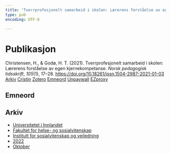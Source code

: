 ```yaml
---
title: 'Tverrprofesjonelt samarbeid i skolen: Lærerens forståelse av egen kjernekompetanse'
type: pub
encoding: UTF-8

---
```

<h1>Publikasjon</h1>
<article id="csl-bib-container-IP43AA2S" class="csl-bib-container">
  <div class="csl-bib-body"> <div class="csl-entry">Christensen, H., &#38; Godø, H. T. (2021). Tverrprofesjonelt samarbeid i skolen: Lærerens forståelse av egen kjernekompetanse. <i>Norsk pedagogisk tidsskrift</i>, <i>105</i>(1), 17–28. <a href="https://doi.org/10.18261/issn.1504-2987-2021-01-03">https://doi.org/10.18261/issn.1504-2987-2021-01-03</a></div> </div>
  <div class="csl-bib-buttons">
    <a href="#taxonomy-article-IP43AA2S" alt="archive" class="csl-bib-button">Arkiv</a>
    <a href="https://app.cristin.no/results/show.jsf?id=2062307" alt="Cristin" class="csl-bib-button">Cristin</a>
    <a href="http://zotero.org/groups/5881554/items/IP43AA2S" alt="Zotero" class="csl-bib-button">Zotero</a>
    <a href="#keywords-article-IP43AA2S" alt="keywords" class="csl-bib-button">Emneord</a>
    <a href="https://doi.org/10.18261/issn.1504-2987-2021-01-03" alt="Unpaywall" class="csl-bib-button">Unpaywall</a>
    <a href="https://doi.org/10.18261/issn.1504-2987-2021-01-03" alt="EZproxy" class="csl-bib-button">EZproxy</a>
  </div>
  <div id="csl-bib-meta-container-IP43AA2S"></div>
</article>
<div id="csl-bib-meta-IP43AA2S" class="csl-bib-meta">
  <article id="keywords-article-IP43AA2S" class="keywords-article">
    <h1>Emneord</h1>
    
  </article>
  <article id="taxonomy-article-IP43AA2S" class="taxonomy-article">
    <h1>Arkiv</h1>
    <ul>
      <li><a href="{{< params subfolder >}}nn/archive/?key=3DCRN523">Universitetet i Innlandet</a></li>
      <li><a href="{{< params subfolder >}}nn/archive/?key=IDKFS3MX">Fakultet for helse- og sosialvitenskap</a></li>
      <li><a href="{{< params subfolder >}}nn/archive/?key=CU4VFGCV">Institutt for sosialvitenskap og veiledning</a></li>
      <li><a href="{{< params subfolder >}}nn/archive/?key=7UTH2T35">2022</a></li>
      <li><a href="{{< params subfolder >}}nn/archive/?key=GHSEXXEU">Oktober</a></li>
    </ul>
  </article>
</div>

